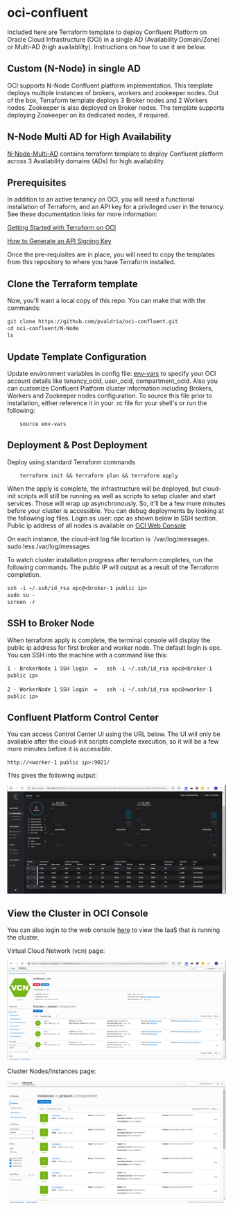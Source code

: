 # oci-confluent
Included here are Terraform template to deploy Confluent Platform on Oracle Cloud Infrastructure (OCI) in a single AD (Availability Domain/Zone) or  Multi-AD (high availablilty).  Instructions on how to use it are below. 

## Custom (N-Node) in single AD
OCI supports N-Node Confluent platform implementation. This template deploys multiple instances of brokers, workers and zookeeper nodes.  Out of the box, Terraform template deploys 3 Broker nodes and 2 Workers nodes. Zookeeper is also deployed on Broker nodes.  The template supports deploying Zookeeper on its dedicated nodes, if required. 

## N-Node Multi AD for High Availability
[N-Node-Multi-AD](https://github.com/cloud-partners/oci-confluent/tree/master/N-Node-Multi-AD) contains terraform template to deploy Confluent platform across 3 Availability domains (ADs)
for high availability.

## Prerequisites
In addition to an active tenancy on OCI, you will need a functional installation of Terraform, and an API key for a privileged user in the tenancy.  See these documentation links for more information:

[Getting Started with Terraform on OCI](https://docs.cloud.oracle.com/iaas/Content/API/SDKDocs/terraformgetstarted.htm)

[How to Generate an API Signing Key](https://docs.cloud.oracle.com/iaas/Content/API/Concepts/apisigningkey.htm#How)

Once the pre-requisites are in place, you will need to copy the templates from this repository to where you have Terraform installed. 


## Clone the Terraform template
Now, you'll want a local copy of this repo.  You can make that with the commands:

    git clone https://github.com/pvaldria/oci-confluent.git
    cd oci-confluent/N-Node
    ls


## Update Template Configuration
Update environment variables in config file: [env-vars](https://github.com/pvaldria/oci-confluent/blob/master/N-Node/env-vars)  to specify your OCI account details like tenancy_ocid, user_ocid, compartment_ocid. Also you can customize Confluent Platform cluster information including  Brokers, Workers and Zookeeper nodes configuration. To source this file prior to installation, either reference it in your .rc file for your shell's or run the following:

        source env-vars

## Deployment & Post Deployment

Deploy using standard Terraform commands

        terraform init && terraform plan && terraform apply

When the apply is complete, the infrastructure will be deployed, but cloud-init scripts will still be running as well as scripts to setup cluster and start services.  Those will wrap up asynchronously.  So, it'll be a few more minutes before your cluster is accessible. You can debug deployments by looking at the following log files.  Login as user: opc as shown below in SSH section. Public ip address of all nodes is available on [OCI Web Console](https://console.us-phoenix-1.oraclecloud.com/a/compute/instances)

On each instance, the cloud-init log file location is `/var/log/messages. 	
	sudo less /var/log/messages

To watch cluster installation progress after terraform completes, run the following commands. The public IP will output as a result of the Terraform completion.

	ssh -i ~/.ssh/id_rsa opc@<broker-1 public ip>
	sudo su -
	screen -r


## SSH to Broker Node
When terraform apply is complete, the terminal console will display the public ip address for first broker and worker node.  The default login is opc.  You can SSH into the machine with a command like this:

	1 - BrokerNode 1 SSH login  =   ssh -i ~/.ssh/id_rsa opc@<broker-1 public ip>

	2 - WorkerNode 1 SSH login  =   ssh -i ~/.ssh/id_rsa opc@<worker-1 public ip>


## Confluent Platform Control Center 
You can access Control Center UI using the URL below. The UI will only be available after the cloud-init scripts complete execution, so it will be a few more minutes before it is accessible.  
	
	http://<worker-1 public ip>:9021/

This gives the following output: 

![](./images/6_Broker_Nodes_Control_Center_Capture.PNG)


## View the Cluster in OCI Console
You can also login to the web console [here](https://console.us-phoenix-1.oraclecloud.com/a/compute/instances) to view the IaaS that is running the cluster.

Virtual Cloud Network (vcn) page:

![](./images/OCI_VCN_View_Capture.PNG)

Cluster Nodes/Instances page:

![](./images/OCI_Instance_View_Capture.PNG)


